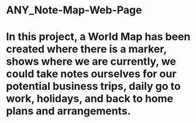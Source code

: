 ﻿# ANY_Note-Map-Web-Page

</hr>


# In this project, a World Map has been created where there is a marker, shows where we are currently, we could take notes ourselves for our potential business trips, daily go to work, holidays, and back to home plans and arrangements. 

</hr>










